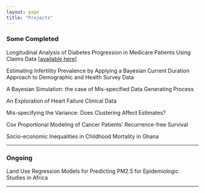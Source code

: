 ```yaml
---
layout: page
title: "Projects"
---
```




### Some Completed

Longitudinal Analysis of Diabetes Progression in Medicare Patients Using Claims Data [[available here]](https://github.com/benabijah/EHR)

Estimating Infertility Prevalence by Applying a Bayesian Current Duration Approach to Demographic and Health Survey Data

A Bayesian Simulation: the case of Mis-specified Data Generating Process

An Exploration of Heart Failure Clinical Data

Mis-specifying the Variance: Does Clustering Affect Estimates?

Cox Proportional Modeling of Cancer Patients’ Recurrence-free Survival

Socio-economic Inequalities in Childhood Mortality in Ghana

---



### Ongoing

Land Use Regression Models for Predicting PM2.5 for Epidemiologic Studies in Africa

---
